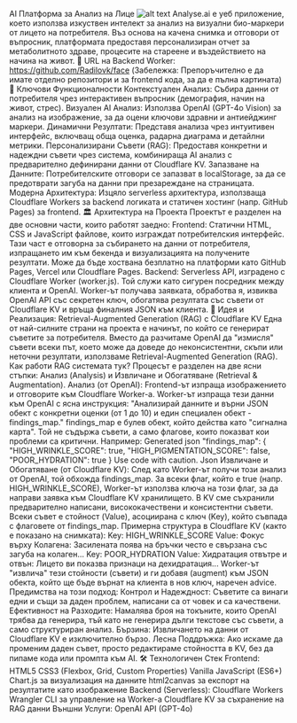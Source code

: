AI Платформа за Анализ на Лице
![alt text](https://img.shields.io/badge/License-MIT-yellow.svg)
Analyse.ai е уеб приложение, което използва изкуствен интелект за анализ на визуални био-маркери от лицето на потребителя. Въз основа на качена снимка и отговори от въпросник, платформата предоставя персонализиран отчет за метаболитното здраве, процесите на стареене и въздействието на начина на живот.
🔗 URL на Backend Worker: https://github.com/Radilovk/face
(Забележка: Препоръчително е да имате отделно репозитори и за frontend кода, за да е пълна картината)
🚀 Ключови Функционалности
Контекстуален Анализ: Събира данни от потребителя чрез интерактивен въпросник (демография, начин на живот, стрес).
Визуален AI Анализ: Използва OpenAI (GPT-4o Vision) за анализ на изображение, за да оцени ключови здравни и антиейджинг маркери.
Динамични Резултати: Представя анализа чрез интуитивен интерфейс, включващ обща оценка, радарна диаграма и детайлни метрики.
Персонализирани Съвети (RAG): Предоставя конкретни и надеждни съвети чрез система, комбинираща AI анализ с предварително дефинирани данни от Cloudflare KV.
Запазване на Данните: Потребителските отговори се запазват в localStorage, за да се предотврати загуба на данни при презареждане на страницата.
Модерна Архитектура: Изцяло serverless архитектура, използваща Cloudflare Workers за backend логиката и статичен хостинг (напр. GitHub Pages) за frontend.
🏛️ Архитектура на Проекта
Проектът е разделен на две основни части, които работят заедно:
Frontend: Статични HTML, CSS и JavaScript файлове, които изграждат потребителския интерфейс. Тази част е отговорна за събирането на данни от потребителя, изпращането им към бекенда и визуализацията на получените резултати. Може да бъде хоствана безплатно на платформи като GitHub Pages, Vercel или Cloudflare Pages.
Backend: Serverless API, изградено с Cloudflare Worker (worker.js). Той служи като сигурен посредник между клиента и OpenAI. Worker-ът получава заявката, обработва я, извиква OpenAI API със секретен ключ, обогатява резултата със съвети от Cloudflare KV и връща финалния JSON към клиента.
🧠 Идея и Реализация: Retrieval-Augmented Generation (RAG) с Cloudflare KV
Една от най-силните страни на проекта е начинът, по който се генерират съветите за потребителя. Вместо да разчитаме OpenAI да "измисля" съвети всеки път, което може да доведе до неконсистентни, скъпи или неточни резултати, използваме Retrieval-Augmented Generation (RAG).
Как работи RAG системата тук?
Процесът е разделен на две ясни стъпки: Анализ (Analysis) и Извличане и Обогатяване (Retrieval & Augmentation).
Анализ (от OpenAI):
Frontend-ът изпраща изображението и отговорите към Cloudflare Worker-а.
Worker-ът изпраща тези данни към OpenAI с ясна инструкция: "Анализирай данните и върни JSON обект с конкретни оценки (от 1 до 10) и един специален обект - findings_map."
findings_map е булев обект, който действа като "сигнална карта". Той не съдържа съвети, а само флагове, които показват кои проблеми са критични. Например:
Generated json
"findings_map": {
  "HIGH_WRINKLE_SCORE": true,
  "HIGH_PIGMENTATION_SCORE": false,
  "POOR_HYDRATION": true
}
Use code with caution.
Json
Извличане и Обогатяване (от Cloudflare KV):
След като Worker-ът получи този анализ от OpenAI, той обхожда findings_map.
За всеки флаг, който е true (напр. HIGH_WRINKLE_SCORE), Worker-ът използва ключа на този флаг, за да направи заявка към Cloudflare KV хранилището.
В KV сме съхранили предварително написани, висококачествени и консистентни съвети. Всеки съвет е стойност (Value), асоциирана с ключ (Key), който съвпада с флаговете от findings_map.
Примерна структура в Cloudflare KV (както е показано на снимката):
Key: HIGH_WRINKLE_SCORE
Value: Фокус върху Колагена: Засилената поява на бръчки често е свързана със загуба на колаген...
Key: POOR_HYDRATION
Value: Хидратация отвътре и отвън: Лицето ви показва признаци на дехидратация...
Worker-ът "извлича" тези стойности (съвети) и ги добавя (augment) към JSON обекта, който ще бъде върнат на клиента в нов ключ, наречен advice.
Предимства на този подход:
Контрол и Надеждност: Съветите са винаги едни и същи за даден проблем, написани са от човек и са качествени.
Ефективност на Разходите: Намалява броя на токъните, които OpenAI трябва да генерира, тъй като не генерира дълги текстове със съвети, а само структуриран анализ.
Бързина: Извличането на данни от Cloudflare KV е изключително бързо.
Лесна Поддръжка: Ако искаме да променим даден съвет, просто редактираме стойността в KV, без да пипаме кода или промпта към AI.
🛠️ Технологичен Стек
Frontend:
HTML5
CSS3 (Flexbox, Grid, Custom Properties)
Vanilla JavaScript (ES6+)
Chart.js за визуализация на данните
html2canvas за експорт на резултатите като изображение
Backend (Serverless):
Cloudflare Workers
Wrangler CLI за управление на Worker-а
Cloudflare KV за съхранение на RAG данни
Външни Услуги:
OpenAI API (GPT-4o)
